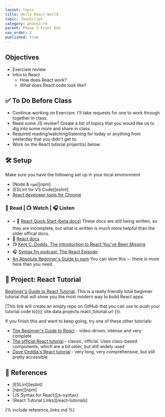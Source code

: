 ```yaml
---
layout: topic
title: Hello React World
topic: JavaScript
category: phase3-fe
parent: Phase 3 Front End
nav_order: 2
published: true
---
```



## Objectives

- Exercism review
- Intro to React
    - How does React work?
    - What does React code look like?

## ✅ To Do Before Class

- Continue working on Exercism. I'll take requests for one to work through together in class.
- Need some JS review? Create a list of topics that you would like us to dig into some more and share in class.
- Required reading/watching/listening for today or anything from yesterday that you didn't get to.
- Work on the React tutorial project(s) below.

## 🛠️ Setup

Make sure you have the following set up in your local environment

- [Node & `npm`][npm]
- [ESLint for VS Code][eslint]
- [React developer tools for Chrome](https://chrome.google.com/webstore/detail/react-developer-tools/fmkadmapgofadopljbjfkapdkoienihi?hl=en)


### 📖 Read | 📺 Watch | 🎧 Listen

- ⭐ 📖 [React Quick Start (beta docs)](https://beta.reactjs.org/learn) These docs are still being written, so they are incomplete, but what is written is much more helpful than the older offical docs.
- 📖 [React docs](https://reactjs.org/docs/getting-started.html)
- 📺 [Kent C. Dodds, The Introduction to React You've Been Missing](https://www.youtube.com/watch?v=SAIdyBFHfVU)
- 🎧 [Syntax.fm podcast: The React Episode](https://syntax.fm/show/066/the-react-episode)
- [An Absolute Beginner's Guide to npm](https://nodesource.com/blog/an-absolute-beginners-guide-to-using-npm/) You can skim this -- there is more here than you need.

## 🎯 Project: React Tutorial

[Beginner's Guide to React Tutorial](https://welearncode.com/beginners-guide-react-2020/). This is a really friendly total beginner tutorial that will show you the most modern way to build React apps.

[This link will create an empty repo on GitHub that you can use to push your tutorial code to]({{ site.data.projects.react_tutorial.url }}).

If you finish this and want to keep going, try one of these other tutorials:

- [The Beginner's Guide to React](https://egghead.io/courses/the-beginner-s-guide-to-react) - video-driven, intense and very complete
- [The official React tutorial](https://reactjs.org/tutorial/tutorial.html) - classic, official. Uses class-based components, which are a bit older, but still widely used
- [Dave Ceddia's React tutorial](https://daveceddia.com/react-getting-started-tutorial/) - very long, very comprehensive, but still pretty accessible

## 🔖 References

- [ESLint][eslint]
- [npm][npm]
- [JS Syntax for React][js-syntax]
- [React Tutorial Links][react-tutorials]

{% include reference_links.md %}
